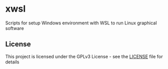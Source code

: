 # xwsl
Scripts for setup Windows environment with WSL to run Linux graphical software


## License

This project is licensed under the GPLv3 License - see the [LICENSE](LICENSE) file for details
